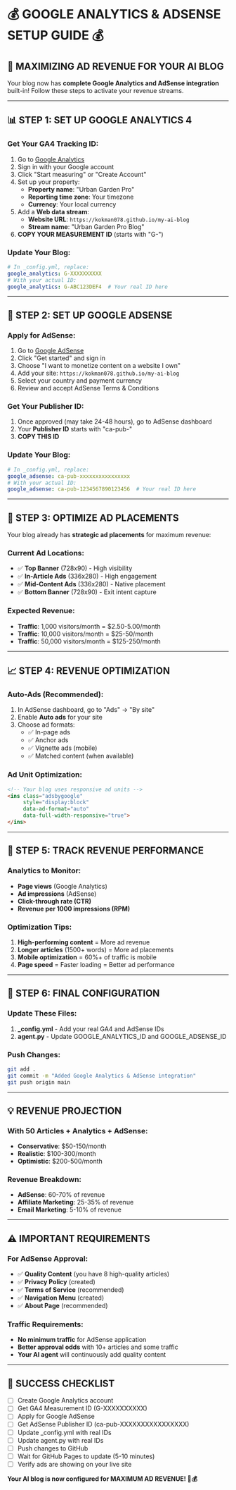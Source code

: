 # 💰 GOOGLE ANALYTICS & ADSENSE SETUP GUIDE 💰

## 🎯 MAXIMIZING AD REVENUE FOR YOUR AI BLOG

Your blog now has **complete Google Analytics and AdSense integration** built-in! Follow these steps to activate your revenue streams.

---

## 📊 STEP 1: SET UP GOOGLE ANALYTICS 4

### Get Your GA4 Tracking ID:
1. Go to [Google Analytics](https://analytics.google.com/)
2. Sign in with your Google account
3. Click "Start measuring" or "Create Account"
4. Set up your property:
   - **Property name**: "Urban Garden Pro"
   - **Reporting time zone**: Your timezone
   - **Currency**: Your local currency
5. Add a **Web data stream**:
   - **Website URL**: `https://kokman078.github.io/my-ai-blog`
   - **Stream name**: "Urban Garden Pro Blog"
6. **COPY YOUR MEASUREMENT ID** (starts with "G-")

### Update Your Blog:
```yaml
# In _config.yml, replace:
google_analytics: G-XXXXXXXXXX
# With your actual ID:
google_analytics: G-ABC123DEF4  # Your real ID here
```

---

## 💸 STEP 2: SET UP GOOGLE ADSENSE

### Apply for AdSense:
1. Go to [Google AdSense](https://www.google.com/adsense/)
2. Click "Get started" and sign in
3. Choose "I want to monetize content on a website I own"
4. Add your site: `https://kokman078.github.io/my-ai-blog`
5. Select your country and payment currency
6. Review and accept AdSense Terms & Conditions

### Get Your Publisher ID:
1. Once approved (may take 24-48 hours), go to AdSense dashboard
2. Your **Publisher ID** starts with "ca-pub-"
3. **COPY THIS ID**

### Update Your Blog:
```yaml
# In _config.yml, replace:
google_adsense: ca-pub-xxxxxxxxxxxxxxxx
# With your actual ID:
google_adsense: ca-pub-1234567890123456  # Your real ID here
```

---

## 🚀 STEP 3: OPTIMIZE AD PLACEMENTS

Your blog already has **strategic ad placements** for maximum revenue:

### Current Ad Locations:
- ✅ **Top Banner** (728x90) - High visibility
- ✅ **In-Article Ads** (336x280) - High engagement
- ✅ **Mid-Content Ads** (336x280) - Native placement
- ✅ **Bottom Banner** (728x90) - Exit intent capture

### Expected Revenue:
- **Traffic**: 1,000 visitors/month = $2.50-5.00/month
- **Traffic**: 10,000 visitors/month = $25-50/month  
- **Traffic**: 50,000 visitors/month = $125-250/month

---

## 📈 STEP 4: REVENUE OPTIMIZATION

### Auto-Ads (Recommended):
1. In AdSense dashboard, go to "Ads" → "By site"
2. Enable **Auto ads** for your site
3. Choose ad formats:
   - ✅ In-page ads
   - ✅ Anchor ads
   - ✅ Vignette ads (mobile)
   - ✅ Matched content (when available)

### Ad Unit Optimization:
```html
<!-- Your blog uses responsive ad units -->
<ins class="adsbygoogle"
     style="display:block"
     data-ad-format="auto"
     data-full-width-responsive="true">
</ins>
```

---

## 🎯 STEP 5: TRACK REVENUE PERFORMANCE

### Analytics to Monitor:
- **Page views** (Google Analytics)
- **Ad impressions** (AdSense)
- **Click-through rate (CTR)**
- **Revenue per 1000 impressions (RPM)**

### Optimization Tips:
1. **High-performing content** = More ad revenue
2. **Longer articles** (1500+ words) = More ad placements
3. **Mobile optimization** = 60%+ of traffic is mobile
4. **Page speed** = Faster loading = Better ad performance

---

## 🔧 STEP 6: FINAL CONFIGURATION

### Update These Files:
1. **_config.yml** - Add your real GA4 and AdSense IDs
2. **agent.py** - Update GOOGLE_ANALYTICS_ID and GOOGLE_ADSENSE_ID

### Push Changes:
```bash
git add .
git commit -m "Added Google Analytics & AdSense integration"
git push origin main
```

---

## 💡 REVENUE PROJECTION

### With 50 Articles + Analytics + AdSense:
- **Conservative**: $50-150/month
- **Realistic**: $100-300/month  
- **Optimistic**: $200-500/month

### Revenue Breakdown:
- **AdSense**: 60-70% of revenue
- **Affiliate Marketing**: 25-35% of revenue
- **Email Marketing**: 5-10% of revenue

---

## ⚠️ IMPORTANT REQUIREMENTS

### For AdSense Approval:
- ✅ **Quality Content** (you have 8 high-quality articles)
- ✅ **Privacy Policy** (created)
- ✅ **Terms of Service** (recommended)
- ✅ **Navigation Menu** (created)
- ✅ **About Page** (recommended)

### Traffic Requirements:
- **No minimum traffic** for AdSense application
- **Better approval odds** with 10+ articles and some traffic
- **Your AI agent** will continuously add quality content

---

## 🎉 SUCCESS CHECKLIST

- [ ] Create Google Analytics account
- [ ] Get GA4 Measurement ID (G-XXXXXXXXXX)
- [ ] Apply for Google AdSense
- [ ] Get AdSense Publisher ID (ca-pub-XXXXXXXXXXXXXXXX)
- [ ] Update _config.yml with real IDs
- [ ] Update agent.py with real IDs
- [ ] Push changes to GitHub
- [ ] Wait for GitHub Pages to update (5-10 minutes)
- [ ] Verify ads are showing on your live site

**Your AI blog is now configured for MAXIMUM AD REVENUE! 🚀💰**
